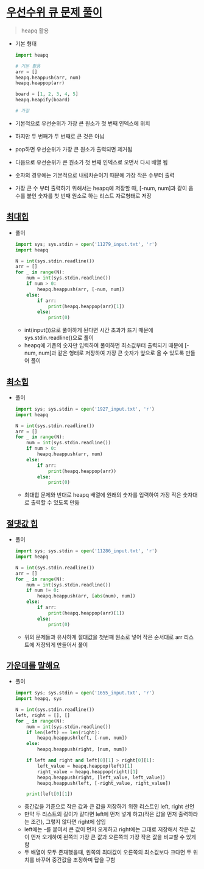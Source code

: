 # [우선수위 큐 문제 풀이](https://www.acmicpc.net/step/13)

> heapq 활용

* 기본 형태

  ```python
  import heapq
  
  # 기본 활용
  arr = []
  heapq.heappush(arr, num)
  heapq.heappop(arr)
  
  board = [1, 2, 3, 4, 5]
  heapq.heapify(board)
  
  # 가장 
  ```

* 기본적으로 우선순위가 가장 큰 원소가 첫 번째 인덱스에 위치
* 하지만 두 번째가 두 번째로 큰 것은 아님
* pop하면 우선순위가 가장 큰 원소가 출력되면 제거됨
* 다음으로 우선순위가 큰 원소가 첫 번째 인덱스로 오면서 다시 배열 됨
* 숫자의 경우에는 기본적으로 내림차순이기 때문에 가장 작은 수부터 출력
* 가장 큰 수 부터 출력하기 위해서는 heapq에 저장할 때, [-num, num]과 같이 음수를 붙인 숫자를 첫 번째 원소로 하는 리스트 자료형태로 저장



## [최대힙](https://www.acmicpc.net/problem/11279)

* 풀이

  ```python
  import sys; sys.stdin = open('11279_input.txt', 'r')
  import heapq
  
  N = int(sys.stdin.readline())
  arr = []
  for _ in range(N):
      num = int(sys.stdin.readline())
      if num > 0:
          heapq.heappush(arr, [-num, num])
      else:
          if arr:
              print(heapq.heappop(arr)[1])
          else:
              print(0)
  
  ```

  * int(input())으로 풀이하게 된다면 시간 초과가 뜨기 때문에 sys.stdin.readline()으로 풀이
  * heapq에 기존의 숫자만 입력하여 풀이하면 최소값부터 출력되기 때문에 [-num, num]과 같은 형태로 저장하여 가장 큰 숫자가 앞으로 올 수 있도록 만들어 풀이



## [최소힙](https://www.acmicpc.net/problem/1927)

* 풀이

  ```python
  import sys; sys.stdin = open('1927_input.txt', 'r')
  import heapq
  
  N = int(sys.stdin.readline())
  arr = []
  for _ in range(N):
      num = int(sys.stdin.readline())
      if num > 0:
          heapq.heappush(arr, num)
      else:
          if arr:
              print(heapq.heappop(arr))
          else:
              print(0)
  
  ```

  * 최대힙 문제와 반대로 heapq 배열에 원래의 숫자를 입력하여 가장 작은 숫자대로 출력할 수 있도록 만듦



## [절댓값 힙](https://www.acmicpc.net/problem/11286)

* 풀이

  ```python
  import sys; sys.stdin = open('11286_input.txt', 'r')
  import heapq
  
  N = int(sys.stdin.readline())
  arr = []
  for _ in range(N):
      num = int(sys.stdin.readline())
      if num != 0:
          heapq.heappush(arr, [abs(num), num])
      else:
          if arr:
              print(heapq.heappop(arr)[1])
          else:
              print(0)
  
  ```

  * 위의 문제들과 유사하게 절대값을 첫번째 원소로 넣어 작은 순서대로 arr 리스트에 저장되게 만들어서 풀이



## [가운데를 말해요](https://www.acmicpc.net/problem/1655)

* 풀이

  ```python
  import sys; sys.stdin = open('1655_input.txt', 'r')
  import heapq, sys
  
  N = int(sys.stdin.readline())
  left, right = [], []
  for _ in range(N):
      num = int(sys.stdin.readline())
      if len(left) == len(right):
          heapq.heappush(left, [-num, num])
      else:
          heapq.heappush(right, [num, num])
  
      if left and right and left[0][1] > right[0][1]:
          left_value = heapq.heappop(left)[1]
          right_value = heapq.heappop(right)[1]
          heapq.heappush(right, [left_value, left_value])
          heapq.heappush(left, [-right_value, right_value])
  
      print(left[0][1])
  
  ```

  * 중간값을 기준으로 작은 값과 큰 값을 저장하기 위한  리스트인 left, right 선언
  * 만약 두 리스트의 길이가 같다면 left에 먼저 넣게 하고(작은 값을 먼저 출력하라는 조건), 그렇지 않다면 right에 삽입
  * left에는 -를 붙여서 큰 값이 먼저 오게하고 right에는 그대로 저장해서 작은 값이 먼저 오게하여 왼쪽의 가장 큰 값과 오른쪽의 가장 작은 값을 비교할 수 있게 함
  * 두 배열이 모두 존재했을때, 왼쪽의 최대값이 오른쪽의 최소값보다 크다면 두 위치를 바꾸어 중간값을 조정하며 답을 구함